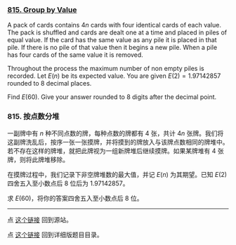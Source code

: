 ### [815. Group by Value](https://projecteuler.net/problem=815)

A pack of cards contains $4n$ cards with four identical cards of each value. The pack is shuffled and cards are dealt one at a time and placed in piles of equal value. If the card has the same value as any pile it is placed in that pile. If there is no pile of that value then it begins a new pile. When a pile has four cards of the same value it is removed.

Throughout the process the maximum number of non empty piles is recorded. Let $E(n)$ be its expected value. You are given $E(2) = 1.97142857$ rounded to 8 decimal places.

Find $E(60)$. Give your answer rounded to 8 digits after the decimal point. 

### 815. 按点数分堆

一副牌中有 $n$ 种不同点数的牌，每种点数的牌都有 4 张，共计 $4n$ 张牌。我们将这副牌洗乱后，按序一张一张摸牌，并将摸到的牌放入与该牌点数相同的牌堆中。若不存在这样的牌堆，就把此牌视为一组新牌堆后继续摸牌。如果某牌堆有 4 张牌，则将此牌堆移除。

在摸牌过程中，我们记录下非空牌堆数的最大值，并记 $E(n)$ 为其期望。已知 $E(2)$ 四舍五入至小数点后 8 位后为 $1.97142857$。

求 $E(60)$，将你的答案四舍五入至小数点后 8 位。

---

点 [这个链接](https://fsy-juruo.github.io/pe-chinese-translation/) 回到源站。

点 [这个链接](https://fsy-juruo.github.io/pe-chinese-translation/detailed_content_archives.html) 回到详细版题目目录。